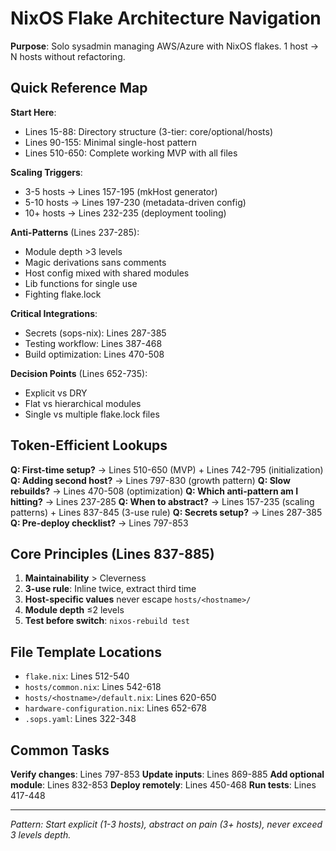 # NixOS Flake Architecture Navigation

**Purpose**: Solo sysadmin managing AWS/Azure with NixOS flakes. 1 host → N hosts without refactoring.

## Quick Reference Map

**Start Here**:
- Lines 15-88: Directory structure (3-tier: core/optional/hosts)
- Lines 90-155: Minimal single-host pattern
- Lines 510-650: Complete working MVP with all files

**Scaling Triggers**:
- 3-5 hosts → Lines 157-195 (mkHost generator)
- 5-10 hosts → Lines 197-230 (metadata-driven config)
- 10+ hosts → Lines 232-235 (deployment tooling)

**Anti-Patterns** (Lines 237-285):
- Module depth >3 levels
- Magic derivations sans comments
- Host config mixed with shared modules
- Lib functions for single use
- Fighting flake.lock

**Critical Integrations**:
- Secrets (sops-nix): Lines 287-385
- Testing workflow: Lines 387-468
- Build optimization: Lines 470-508

**Decision Points** (Lines 652-735):
- Explicit vs DRY
- Flat vs hierarchical modules  
- Single vs multiple flake.lock files

## Token-Efficient Lookups

**Q: First-time setup?** → Lines 510-650 (MVP) + Lines 742-795 (initialization)
**Q: Adding second host?** → Lines 797-830 (growth pattern)
**Q: Slow rebuilds?** → Lines 470-508 (optimization)
**Q: Which anti-pattern am I hitting?** → Lines 237-285
**Q: When to abstract?** → Lines 157-235 (scaling patterns) + Lines 837-845 (3-use rule)
**Q: Secrets setup?** → Lines 287-385
**Q: Pre-deploy checklist?** → Lines 797-853

## Core Principles (Lines 837-885)

1. **Maintainability** > Cleverness
2. **3-use rule**: Inline twice, extract third time
3. **Host-specific values** never escape `hosts/<hostname>/`
4. **Module depth** ≤2 levels
5. **Test before switch**: `nixos-rebuild test`

## File Template Locations

- `flake.nix`: Lines 512-540
- `hosts/common.nix`: Lines 542-618
- `hosts/<hostname>/default.nix`: Lines 620-650
- `hardware-configuration.nix`: Lines 652-678
- `.sops.yaml`: Lines 322-348

## Common Tasks

**Verify changes**: Lines 797-853
**Update inputs**: Lines 869-885
**Add optional module**: Lines 832-853
**Deploy remotely**: Lines 450-468
**Run tests**: Lines 417-448

---

*Pattern: Start explicit (1-3 hosts), abstract on pain (3+ hosts), never exceed 3 levels depth.*
